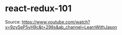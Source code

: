 # react-redux-101
Source: https://www.youtube.com/watch?v=9zySeP5vH9c&t=298s&ab_channel=LearnWithJason
